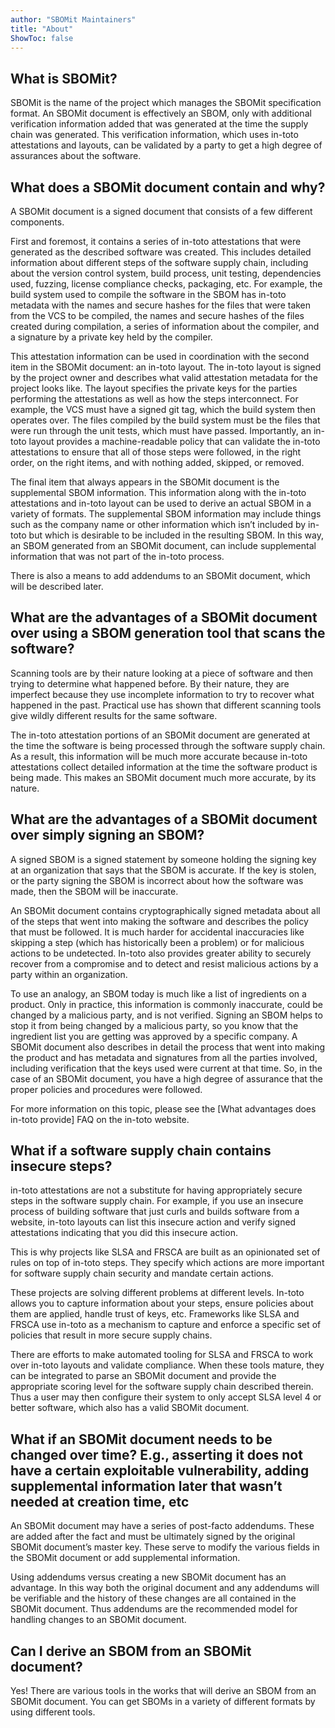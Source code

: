 ```yaml
---
author: "SBOMit Maintainers"
title: "About"
ShowToc: false
---
```


## What is SBOMit?

SBOMit is the name of the project which manages the SBOMit specification format. An SBOMit document is effectively an SBOM, only with additional verification information added that was generated at the time the supply chain was generated. This verification information, which uses in-toto attestations and layouts, can be validated by a party to get a high degree of assurances about the software.

## What does a SBOMit document contain and why?

A SBOMit document is a signed document that consists of a few different components.  

First and foremost, it contains a series of in-toto attestations that were generated as the described software was created.  This includes detailed information about different steps of the software supply chain, including about the version control system, build process, unit testing, dependencies used, fuzzing, license compliance checks, packaging, etc.  For example, the build system used to compile the software in the SBOM has in-toto metadata with the names and secure hashes for the files that were taken from the VCS to be compiled, the names and secure hashes of the files created during compilation, a series of information about the compiler, and a signature by a private key held by the compiler.

This attestation information can be used in coordination with the second item in the SBOMit document: an in-toto layout.  The in-toto layout is signed by the project owner and describes what valid attestation metadata for the project looks like. The layout specifies the private keys for the parties performing the attestations as well as how the steps interconnect.  For example, the VCS must have a signed git tag, which the build system then operates over.  The files compiled by the build system must be the files that were run through the unit tests, which must have passed.   Importantly, an in-toto layout provides a machine-readable policy that can validate the in-toto attestations to ensure that all of those steps were followed, in the right order, on the right items, and with nothing added, skipped, or removed.

The final item that always appears in the SBOMit document is the supplemental SBOM information.  This information along with the in-toto attestations and in-toto layout can be used to derive an actual SBOM in a variety of formats.  The supplemental SBOM information may include things such as the company name or other information which isn’t included by in-toto but which is desirable to be included in the resulting SBOM.  In this way, an SBOM generated from an SBOMit document, can include supplemental information that was not part of the in-toto process.

There is also a means to add addendums to an SBOMit document, which will be described later.

## What are the advantages of a SBOMit document over using a SBOM generation tool that scans the software?

Scanning tools are by their nature looking at a piece of software and then trying to determine what happened before.  By their nature, they are imperfect because they use incomplete information to try to recover what happened in the past.  Practical use has shown that different scanning tools give wildly different results for the same software.  

The in-toto attestation portions of an SBOMit document are generated at the time the software is being processed through the software supply chain.  As a result, this information will be much more accurate because in-toto attestations collect detailed information at the time the software product is being made.  This makes an SBOMit document much more accurate, by its nature.

## What are the advantages of a SBOMit document over simply signing an SBOM?

A signed SBOM is a signed statement by someone holding the signing key at an organization that says that the SBOM is accurate.  If the key is stolen, or the party signing the SBOM is incorrect about how the software was made, then the SBOM will be inaccurate.

An SBOMit document contains cryptographically signed metadata about all of the steps that went into making the software and describes the policy that must be followed.  It is much harder for accidental inaccuracies like skipping a step (which has historically been a problem) or for malicious actions to be undetected.  In-toto also provides greater ability to securely recover from a compromise and to detect and resist malicious actions by a party within an organization.

To use an analogy, an SBOM today is much like a list of ingredients on a product.  Only in practice, this information is commonly inaccurate, could be changed by a malicious party, and is not verified.   Signing an SBOM helps to stop it from being changed by a malicious party, so you know that the ingredient list you are getting was approved by a specific company.  A SBOMit document also describes in detail the process that went into making the product and has metadata and signatures from all the parties involved, including verification that the keys used were current at that time.  So, in the case of an SBOMit document, you have a high degree of assurance that the proper policies and procedures were followed.

For more information on this topic, please see the [What advantages does in-toto provide] FAQ on the in-toto website.

## What if a software supply chain contains insecure steps?  

in-toto attestations are not a substitute for having appropriately secure steps in the software supply chain.  For example, if you use an insecure process of building software that just curls and builds software from a website, in-toto layouts can list this insecure action and verify signed attestations indicating that you did this insecure action.  

This is why projects like SLSA and FRSCA are built as an opinionated set of rules on top of in-toto steps.  They specify which actions are more important for software supply chain security and mandate certain actions.  

These projects are solving different problems at different levels.  In-toto allows you to capture information about your steps, ensure policies about them are applied, handle trust of keys, etc.  Frameworks like SLSA and FRSCA use in-toto as a mechanism to capture and enforce a specific set of policies that result in more secure supply chains.  

There are efforts to make automated tooling for SLSA and FRSCA to work over in-toto layouts and validate compliance.  When these tools mature, they can be integrated to parse an SBOMit document and provide the appropriate scoring level for the software supply chain described therein.   Thus a user may then configure their system to only accept SLSA level 4 or better software, which also has a valid SBOMit document.

## What if an SBOMit document needs to be changed over time?  E.g., asserting it does not have a certain exploitable vulnerability, adding supplemental information later that wasn’t needed at creation time, etc

An SBOMit document may have a series of post-facto addendums.  These are added after the fact and must be ultimately signed by the original SBOMit document’s master key.  These serve to modify the various fields in the SBOMit document or add supplemental information.  

Using addendums versus creating a new SBOMit document has an advantage.  In this way both the original document and any addendums will be verifiable and the history of these changes are all contained in the SBOMit document.  Thus addendums are the recommended model for handling changes to an SBOMit document.

## Can I derive an SBOM from an SBOMit document?

Yes!  There are various tools in the works that will derive an SBOM from an SBOMit document.  You can get SBOMs in a variety of different formats by using different tools.